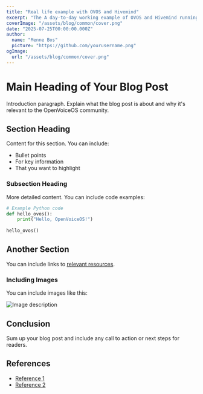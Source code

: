 ```yaml
---
title: "Real life example with OVOS and Hivemind"
excerpt: "The A day-to-day working example of OVOS and Hivemind running locally on standard devices, while it supports full home automation and a simple AI agent for general questions."
coverImage: "/assets/blog/common/cover.png"
date: "2025-07-25T00:00:00.000Z"
author:
  name: "Menne Bos"
  picture: "https://github.com/yourusername.png"
ogImage:
  url: "/assets/blog/common/cover.png"
---
```


# Main Heading of Your Blog Post

Introduction paragraph. Explain what the blog post is about and why it's relevant to the OpenVoiceOS community.

## Section Heading

Content for this section. You can include:

- Bullet points
- For key information
- That you want to highlight

### Subsection Heading

More detailed content. You can include code examples:

```python
# Example Python code
def hello_ovos():
    print("Hello, OpenVoiceOS!")
    
hello_ovos()
```

## Another Section

You can include links to [relevant resources](https://openvoiceos.github.io/ovos-technical-manual).

### Including Images

You can include images like this:

![Image description](/assets/blog/your-post/image.jpg)

## Conclusion

Sum up your blog post and include any call to action or next steps for readers.

## References

- [Reference 1](https://example.com)
- [Reference 2](https://example.com)
